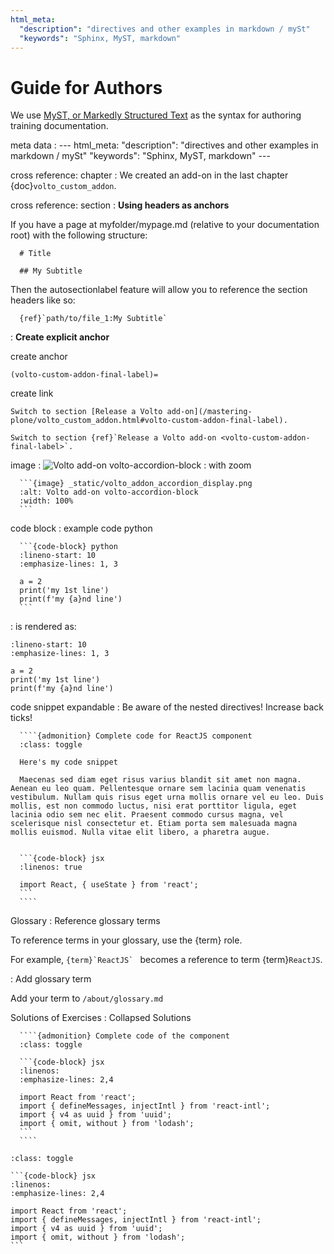 ```yaml
---
html_meta:
  "description": "directives and other examples in markdown / mySt"
  "keywords": "Sphinx, MyST, markdown"
---
```


# Guide for Authors

We use [MyST, or Markedly Structured Text](https://myst-parser.readthedocs.io/en/latest/) as the syntax for authoring training documentation.

meta data
:     ---
      html_meta:
            "description": "directives and other examples in markdown / mySt"
            "keywords": "Sphinx, MyST, markdown"
      ---

cross reference: chapter
:     We created an add-on in the last chapter {doc}`volto_custom_addon`.

cross reference: section
: **Using headers as anchors**

  If you have a page at myfolder/mypage.md (relative to your documentation root) with the following structure:

      # Title

      ## My Subtitle

  Then the autosectionlabel feature will allow you to reference the section headers like so:

      {ref}`path/to/file_1:My Subtitle`

: **Create explicit anchor**

  create anchor
  ```
  (volto-custom-addon-final-label)=
  ```
  create link
  ```
  Switch to section [Release a Volto add-on](/mastering-plone/volto_custom_addon.html#volto-custom-addon-final-label).
  ```
  ```
  Switch to section {ref}`Release a Volto add-on <volto-custom-addon-final-label>`.
  ```

image
:     ![Volto add-on volto-accordion-block](_static/volto_addon_accordion_display.png)
: with zoom

      ```{image} _static/volto_addon_accordion_display.png
      :alt: Volto add-on volto-accordion-block
      :width: 100%
      ```

code block
: example code python

      ```{code-block} python
      :lineno-start: 10
      :emphasize-lines: 1, 3

      a = 2
      print('my 1st line')
      print(f'my {a}nd line')
      ```

: is rendered as:

```{code-block} python
:lineno-start: 10
:emphasize-lines: 1, 3

a = 2
print('my 1st line')
print(f'my {a}nd line')
```

code snippet expandable
: Be aware of the nested directives! Increase back ticks!

      ````{admonition} Complete code for ReactJS component
      :class: toggle

      Here's my code snippet

      Maecenas sed diam eget risus varius blandit sit amet non magna. Aenean eu leo quam. Pellentesque ornare sem lacinia quam venenatis vestibulum. Nullam quis risus eget urna mollis ornare vel eu leo. Duis mollis, est non commodo luctus, nisi erat porttitor ligula, eget lacinia odio sem nec elit. Praesent commodo cursus magna, vel scelerisque nisl consectetur et. Etiam porta sem malesuada magna mollis euismod. Nulla vitae elit libero, a pharetra augue.


      ```{code-block} jsx
      :linenos: true

      import React, { useState } from 'react';
      ```
      ````

Glossary
: Reference glossary terms

  To reference terms in your glossary, use the {term} role.
  
  For example, ``{term}`ReactJS` `` becomes a reference to term {term}`ReactJS`.

: Add glossary term

  Add your term to `/about/glossary.md`


Solutions of Exercises
: Collapsed Solutions

      ````{admonition} Complete code of the component
      :class: toggle

      ```{code-block} jsx
      :linenos:
      :emphasize-lines: 2,4

      import React from 'react';
      import { defineMessages, injectIntl } from 'react-intl';
      import { v4 as uuid } from 'uuid';
      import { omit, without } from 'lodash';
      ```
      ````

````{admonition} Complete code of the component
:class: toggle

```{code-block} jsx
:linenos:
:emphasize-lines: 2,4

import React from 'react';
import { defineMessages, injectIntl } from 'react-intl';
import { v4 as uuid } from 'uuid';
import { omit, without } from 'lodash';
```
````


